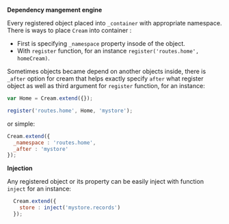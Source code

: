 **Dependency mangement engine**

Every registered object placed into `_container` with appropriate namespace.
There is ways to place `Cream` into container :

  * First is specifying `_namespace` property insode of the object.
  * With `register` function, for an instance `register('routes.home', homeCream)`.

Sometimes objects became depend on another objects inside, there is `_after` option
for cream that helps exactly specify `after` what register object as well as third 
argument for `register` function, for an instance:

```js
var Home = Cream.extend({});

register('routes.home', Home, 'mystore');

```

or simple:

```js
Cream.extend({
  _namespace : 'routes.home',
  _after : 'mystore'
});

```

**Injection**

Any registered object or its property can be easily inject with function `inject` for an instance:

```js
  Cream.extend({
    store : inject('mystore.records')
  });

```

